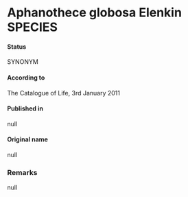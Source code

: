 # Aphanothece globosa Elenkin SPECIES

#### Status
SYNONYM

#### According to
The Catalogue of Life, 3rd January 2011

#### Published in
null

#### Original name
null

### Remarks
null